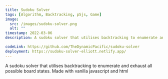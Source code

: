 ```yaml
---
title: Sudoku Solver
tags: [Algorithm, Backtracking, p5js, Game]
image:
  src: /images/sudoku-solver.png
  alt: ""
timestamp: 2022-03-06
description: A sudoku solver that utilises backtracking to enumerate and exhaust all possible board states.

codeLink: https://github.com/TheDynamicPacific/sudoku-solver
deployment: https://sudoku-solver-elliott.netlify.app/
---
```


A sudoku solver that utilises backtracking to enumerate and exhaust all possible board states.
Made with vanilla javascript and html
